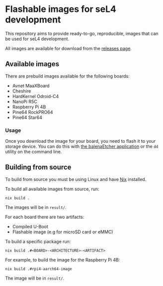 # Flashable images for seL4 development

This repository aims to provide ready-to-go, reproducible, images
that can be used for seL4 development.

All images are available for download from the
[releases page](https://github.com/au-ts/board_images_for_sel4/releases/latest).

## Available images

There are prebuild images available for the following boards:

* Avnet MaaXBoard
* Cheshire
* HardKernel Odroid-C4
* NanoPi R5C
* Raspberry Pi 4B
* Pine64 RockPRO64
* Pine64 Star64

### Usage

Once you download the image for your board, you need to flash it to your storage device.
You can do this with [the balenaEtcher application](https://etcher.balena.io/) or the `dd` utility
on the command line.

## Building from source

To build from source you must be using Linux and have [Nix](https://nixos.org/download/)
installed.

To build all available images from source, run:
```
nix build .
```

The images will be in `result/`.

For each board there are two artifacts:
* Compiled U-Boot
* Flashable image (e.g for microSD card or eMMC)

To build a specific package run:
```
nix build .#<BOARD>-<ARCHITECTURE>-<ARTIFACT>
```

For example, to build the image for the Raspberry Pi 4B:
```
nix build .#rpi4-aarch64-image
```

The image will be in `result/`.

